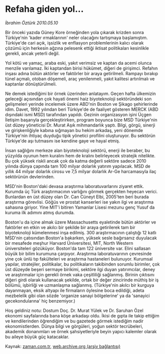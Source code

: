# Refaha giden yol...

*İbrahim Öztürk 2010.05.10*

<td class="columnist-detail">
<p>Bir önceki yazıda Güney Kore örneğinden yola çıkarak krizden sonra Türkiye'nin 'kader ırmaklarının' neler olacağını tartışmaya başlamıştım. Türkiye'de cari açık, işsizlik ve enflasyon problemlerinin kalıcı olarak çözümü için herkesin ağzına pelesenk ettiği iktisat politikaları kesinlikle gerekli, ancak yeterli değil.</p>
<p>
<div id="haberMetinDiv">
<p>Yol kötü ve yamaç, araba eski, yakıt verimsiz ve kaptan da acemi olunca menzile varılamaz. İki kaptandan birisi hükümet, diğeri de girişimci. Refahın inşası adına bütün aktörler ve faktörler bir araya getirilmeli. Rampayı bırakıp tünel açmalı, otoban döşemeli, araç yenilenmeli, yakıt kalitesi artırılmalı ve kaptanlar dönüştürülmeli.
<p> Ne demek istediğimi bir örnek üzerinden anlatayım. Geçen hafta ülkemizin geleceği açısından çok hayati önemi haiz biyoteknoloji sektöründeki son gelişmeleri yerinde incelemek üzere ABD'nin Boston ve Şikago şehirlerinde idim. Davet, 1992 yılından beri Türkiye'de de faaliyet gösteren MERCK (ABD dışındaki ismi MSD) tarafından yapıldı. Gezinin organizasyon işini Üçgen İletişim başarıyla gerçekleştirirken, program boyunca bize MSD Türkiye'nin üst düzey yöneticisi Dr. Murat Aşık mihmandarlık yaptı. Bilgi, görgü, sinerji ve girişkenliğiyle kabına sığmayan bu hekim arkadaş, yeni dönemde Türkiye'nin ihtiyaç duyduğu tipik yönetici profilini oluşturuyor. Bu sektörün Türkiye'de aşı tutmasını ise kendine gaye ve hayal etmiş.
<p> İnsan sağlığını merkeze alan biyoteknoloji sektörü, enerji ile beraber, bu yüzyılda oyunun hem kuralını hem de kralını belirleyecek stratejik nitelikte. Bu çok yüksek riskli ancak çok da katma değerli sektöre sadece 2010 yılında dünya çapında tam 100 milyar dolarlık yatırım yapılacak. MSD de yıllık 44 milyar dolarlık cirosu ve 7,5 milyar dolarlık Ar-Ge harcamasıyla ilaç sektörünün devlerinden.
<p>MSD'nin Boston'daki devasa araştırma laboratuvarlarını ziyaret ettik. Kurumda üç Türk araştırmacının varlığını görmek gerçekten heyecan verici. Bunlardan en üst düzey olan Dr. Can Cüneyt Elbi, 2005'ten beri burada araştırma görevlisi. Göğüs ve prostat kanserleri ise yakın ilgi ve araştırma sahasına giriyor. Yine MIT'i bitiren Yamanlar Lisesi mezunu genç Yusuf da kuruma ilk adımını atmış durumda.
<p>Boston'u da içine almak üzere Massachusetts eyaletinde bütün aktörler ve faktörler en etkin ve akılcı bir şekilde bir araya getirilerek tam bir biyoteknoloji kümelenmesi inşa edilmiş. 300 araştırmacının çalıştığı 12 katlı MSD'nin çatısından Boston'a bakarken, yüksek sesle bağırsanız duyulacak bir mesafede meşhur Harvard Üniversitesi, MIT, North Western üniversiteleri gözüküyor. Boston'da tam 122 üniversite var. Elini sallasan büyük bir bilim kurumuna çarpıyor. Araştırma laboratuvarının çevresinde yine çok ünlü tıp fakülteleri ve araştırma hastaneleri bulunuyor. Kurumsal yapılar, stratejiler, politikalar, bu politikaların takibinden sorumlu birimler, çok üst düzeyde beşeri sermaye birikimi, sektöre ilgi duyan yatırımcılar, deney ve araştırmalar için gerekli örnek vaka çeşitliliği sağlanmış. Birinin çıktısını diğeri girdi olarak kullanacak şekilde, ortak bir değer zincirinde müthiş bir iş bölümü, işbirliği ve uzmanlaşma sağlanmış. (Türkiye'nin akılcı bir kurguya dayanmayan, eksik altyapı ile firmaların öylesine boca edildiği, adeta mezbelelik gibi olan sözde 'organize sanayi bölgelerine' ya da 'sanayici gecekondularına' hiç benzemiyor.)
<p>Hoş geldiniz notu: Dostum Doç. Dr. Murat Yülek ve Dr. Saruhan Özel ekonomi sayfalarında bana köşe arkadaşı oldu. İkisi de gıpta ile takip ettiğim ve kendilerinden öğrendiğim ve bu gazetede görmek istediğim nadir ekonomistlerden. Dünya bilgi ve görgüleri, yoğun sektör tecrübeleri, akademik donanımları ve örnek şahsiyetleriyle beyin yapıcı kalemler olarak bu aileye büyük güç katacaklar.</p></p></p></p></p></p></div>
</p>
<a href="http://web.archive.org/web/20110107153038/mailto:i.ozturk@zaman.com.tr">
</a></td>

Kaynak: [zaman.com.tr](http://zaman.com.tr/yazar.do?yazino=982260), [web.archive.org (arşiv bağlantısı)](http://web.archive.org/web/20110107153038/http://www.zaman.com.tr/yazar.do?yazino=982260)
